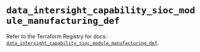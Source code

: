# `data_intersight_capability_sioc_module_manufacturing_def`

Refer to the Terraform Registry for docs: [`data_intersight_capability_sioc_module_manufacturing_def`](https://registry.terraform.io/providers/ciscodevnet/intersight/1.0.71/docs/data-sources/capability_sioc_module_manufacturing_def).

